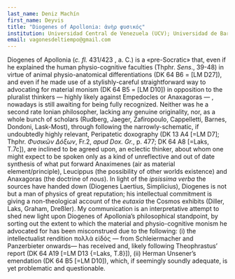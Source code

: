 ```yaml
---
last_name: Deniz Machín
first_name: Deyvis
title: "Diogenes of Apollonia: ἀνὴρ φυσικός"
institution: Universidad Central de Venezuela (UCV); Universidad de Barcelona (UB)
email: vagonesdeltiempo@gmail.com
---
```


Diogenes of Apollonia (*c. fl.* 431/423 , a. C.) is a «pre-Socratic» that, even if he explained the human physio-cognitive faculties (Thphr. *Sens*., 39-48) in virtue of animal physio-anatomical differentiations (DK 64 B6 = [LM D27]), and even if he made use of a stylishly-careful straightforward way to advocating for material monism (DK 64 B5 = [LM D10]) in opposition to the pluralist thinkers — highly likely against Empedocles or Anaxagoras — , nowadays is still awaiting for being fully recognized. Neither was he a second rate Ionian philosopher, lacking any genuine originality, nor, as a whole bunch of scholars (Rudberg, Jaeger, Zafiropoulo, Cappelletti, Barnes, Dondoni, Lask-Most), through following the narrowly-schematic, if undoubtedly highly relevant, Peripatetic doxography (DK 13 A4 [=LM D7]; Thphr. *Φυσικῶν Δόξων*, Fr.2, *apud Dox. Gr.*, p. 477; DK 64 A8 [=Laks, T.7c]), are inclined to be agreed upon, an eclectic thinker, about whom one might expect to be spoken only as a kind of unreflective and out of date synthesis of what put forward Anaximenes (air as material element/principle), Leucippus (the possibility of other worlds existence) and Anaxagoras (the doctrine of *nous*). In light of the *ipsissima verba* the sources have handed down (Diogenes Laertius, Simplicius), Diogenes is not but a man of physics of great reputation; his intellectual commitment is giving a non-theological account of the *eutaxia* the Cosmos exhibits (Diller, Laks, Graham, Dreßler). My communication is an interpretative attempt to shed new light upon Diogenes of Apollonia’s philosophical standpoint, by sorting out the extent to which the material and physio-cognitive monism he advocated for has been misconstrued due to the following: (i) the intellectualist rendition πολλὰ εἰδός — from Schleiermacher and Panzerbieter onwards— has received and, likely following Theophrastus’ report (DK 64 A19 [=LM D13 {=Laks, T.8}]), (ii) Herman Unsener’s emendation (DK 64 B5 [=LM D10]), which, if seemingly soundly adequate, is yet
problematic and questionable.


